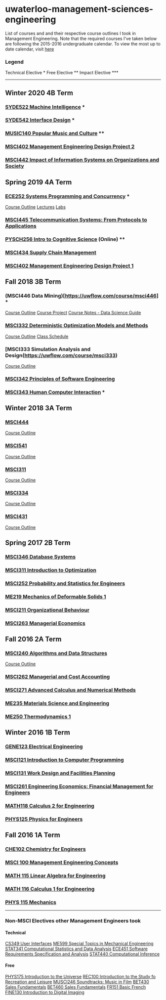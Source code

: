# uwaterloo-management-sciences-engineering

List of courses and and their respective course outlines I took in Management Engineering. Note that the required courses I've taken below are following the 2015-2016 undergraduate calendar. To view the most up to date calendar, visit [here](http://ugradcalendar.uwaterloo.ca/group/uWaterloo-List-of-Undergraduate-Calendars)

### Legend
Technical Elective *
Free Elective **
Impact Elective ***

---

## Winter 2020 4B Term

### [SYDE522 Machine Intelligence](https://uwflow.com/course/syde522) *

### [SYDE542 Interface Design](https://uwflow.com/course/syde542) *
### [MUSIC140 Popular Music and Culture](https://uwflow.com/course/music140) **
### [MSCI402 Management Engineering Design Project 2](https://uwflow.com/course/msci402)
### [MSCI442 Impact of Information Systems on Organizations and Society](https://uwflow.com/course/msci442)

## Spring 2019 4A Term

### [ECE252 Systems Programming and Concurrency](https://uwflow.com/course/ece252) *

[Course Outline](4A/ece252-s19-syllabus.pdf)
[Lectures](https://github.com/jzarnett/ece252)
[Labs](https://github.com/yqh/ece252)

### [MSCI445 Telecommunication Systems: From Protocols to Applications](https://uwflow.com/course/msci445)
### [PYSCH256 Intro to Cognitive Science](https://uwflow.com/course/pysch256) (Online) **
### [MSCI434 Supply Chain Management](https://uwflow.com/course/msci434)
### [MSCI402 Management Engineering Design Project 1](https://uwflow.com/course/msci402)

## Fall 2018 3B Term

### (MSCI446 Data Mining)[https://uwflow.com/course/msci446] *

[Course Outline](3B/MSCI446-Course-Outline.pdf)
[Course Project](3B/MSCI446-Project.pdf)
[Course Notes - Data Science Guide](http://datascienceguide.github.io/)

### [MSCI332 Deterministic Optimization Models and Methods](https://uwflow.com/course/msci332)

[Course Outline](3B/MSCI332-Course-Outline.pdf)
[Class Schedule](3B/MSCI332-Class-Schedule.pdf)

### [MSCI333 Simulation Analysis and Design(https://uwflow.com/course/msci333)

[Course Outline](3B/MSCI333-Course-Outline.pdf)

### [MSCI342 Principles of Software Engineering](https://uwflow.com/course/msci342)

### [MSCI343 Human Computer Interaction](https://uwflow.com/course/msci343) *

## Winter 2018 3A Term

### [MSCI444 ](https://uwflow.com/course/msci444)

[Course Outline](3A/MSCI444-Course-Outline.pdf)

### [MSCI541 ](https://uwflow.com/course/msci)

[Course Outline](3A/MSCI541-Course-Outline.pdf)

### [MSCI311 ](https://uwflow.com/course/msci311)

[Course Outline](3A/MSCI311-Course-Outline.pdf)

### [MSCI334 ](https://uwflow.com/course/msci334)

[Course Outline](3A/MSCI334-Course-Outline.pdf)

### [MSCI431 ](https://uwflow.com/course/msci431) 

[Course Outline](3A/MSCI431-Course-Outline.pdf)

## Spring 2017 2B Term

### [MSCI346 Database Systems](https://uwflow.com/course/msci346)
### [MSCI311 Introduction to Optimization](https://uwflow.com/course/msci311)
### [MSCI252 Probability and Statistics for Engineers](https://uwflow.com/course/msci252)
### [ME219 Mechanics of Deformable Solids 1](htttsp://uwflow.com/course/me219)
### [MSCI211 Organizational Behaviour](https://uwflow.com/course/msci211)
### [MSCI263 Managerial Economics](https://uwflow.com/course/msci263)

## Fall 2016 2A Term

### [MSCI240 Algorithms and Data Structures](https://uwflow.com/course/msci240)

[Course Outline](2A/MSCI240-Course-Outline.pdf)

### [MSCI262 Managerial and Cost Accounting](https://uwflow.com/course/msci262)
### [MSCI271 Advanced Calculus and Numerical Methods](https://uwflow.com/course/msci271)
### [ME235 Materials Science and Engineering](https://uwflow.com/course/me235)
### [ME250 Thermodynamics 1](https://uwflow.com/course/me250)


## Winter 2016 1B Term

### [GENE123 Electrical Engineering](https://uwflow.com/course/gene123)
### [MSCI121 Introduction to Computer Programming](https://uwflow.com/course/msci121)
### [MSCI131 Work Design and Facilities Planning](https://uwflow.com/course/msci131)
### [MSCI261 Engineering Economics: Financial Management for Engineers](https://uwflow.com/course/msci261)
### [MATH118 Calculus 2 for Engineering](https://uwflow.com/course/math118)
### [PHYS125 Physics for Engineers](https://uwflow.com/course/phys125)

## Fall 2016 1A Term

### [CHE102 Chemistry for Engineers](https://uwflow.com/course/che102)
### [MSCI 100 Management Engineering Concepts](https://uwflow.com/course/msci100)
### [MATH 115 Linear Algebra for Engineering](https://uwflow.com/course/math115)
### [MATH 116 Calculus 1 for Engineering](https://uwflow.com/course/math116)
### [PHYS 115 Mechanics](https://uwflow.com/course/phys115)

--- 
### Non-MSCI Electives other Management Engineers took

#### Technical

[CS349 User Interfaces](https://uwflow.com/course/cs349)
[ME599 Special Topics in Mechanical Engineering](https://uwflow.com/course/me599)
[STAT341 Computational Statistics and Data Analysis](https://uwflow.com/course/stat341)
[ECE451 Software Requirements Specification and Analysis](https://uwflow.com/course/ece451)
[STAT440 Computational Inference](https://uwflow.com/course/stat440)

#### Free

[PHYS175 Introduction to the Universe](https://uwflow.com/course/phys175)
[REC100 Introduction to the Study fo Recreation and Leisure](https://uwflow.com/course/rec100)
[MUSCI246 Soundtracks: Music in Film](https://uwflow.com/course/music246)
[BET430	Sales Fundamentals](https://uwflow.com/course/bet430)
[BET460	Sales Fundamentals](https://uwflow.com/course/bet430)
[FR151 Basic French](https://uwflow.com/course/fr151)
[FINE130 Introduction to Digital Imaging](https://uwflow.com/course/fine130)
